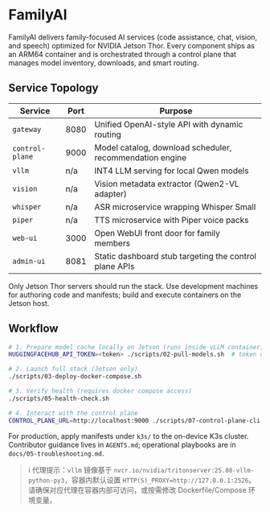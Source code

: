 # FamilyAI

FamilyAI delivers family-focused AI services (code assistance, chat, vision, and speech) optimized for NVIDIA Jetson Thor. Every component ships as an ARM64 container and is orchestrated through a control plane that manages model inventory, downloads, and smart routing.

## Service Topology

| Service        | Port | Purpose |
|----------------|------|---------|
| `gateway`      | 8080 | Unified OpenAI-style API with dynamic routing |
| `control-plane`| 9000 | Model catalog, download scheduler, recommendation engine |
| `vllm`         | n/a  | INT4 LLM serving for local Qwen models |
| `vision`       | n/a  | Vision metadata extractor (Qwen2-VL adapter) |
| `whisper`      | n/a  | ASR microservice wrapping Whisper Small |
| `piper`        | n/a  | TTS microservice with Piper voice packs |
| `web-ui`       | 3000 | Open WebUI front door for family members |
| `admin-ui`     | 8081 | Static dashboard stub targeting the control plane APIs |

Only Jetson Thor servers should run the stack. Use development machines for authoring code and manifests; build and execute containers on the Jetson host.

## Workflow

```bash
# 1. Prepare model cache locally on Jetson (runs inside vLLM container; proxy expected at http://127.0.0.1:2526)
HUGGINGFACEHUB_API_TOKEN=<token> ./scripts/02-pull-models.sh  # token optional for public models

# 2. Launch full stack (Jetson only)
./scripts/03-deploy-docker-compose.sh

# 3. Verify health (requires docker compose access)
./scripts/05-health-check.sh

# 4. Interact with the control plane
CONTROL_PLANE_URL=http://localhost:9000 ./scripts/07-control-plane-cli.sh list
```

For production, apply manifests under `k3s/` to the on-device K3s cluster. Contributor guidance lives in `AGENTS.md`; operational playbooks are in `docs/05-troubleshooting.md`.

> ℹ️ 代理提示：`vllm` 镜像基于 `nvcr.io/nvidia/tritonserver:25.08-vllm-python-py3`，容器内默认设置 `HTTP(S)_PROXY=http://127.0.0.1:2526`。请确保对应代理在容器内部可访问，或按需修改 Dockerfile/Compose 环境变量。
